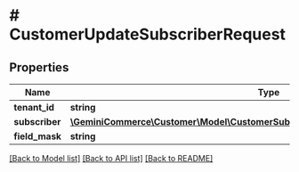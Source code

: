 # # CustomerUpdateSubscriberRequest


## Properties


Name | Type | Description | Notes
------------ | ------------- | ------------- | -------------
**tenant_id**| **string** |   | [optional]
**subscriber**| [**\GeminiCommerce\Customer\Model\CustomerSubscriberResponseWithNewsletterRequest**](CustomerSubscriberResponseWithNewsletterRequest.md) |   | [optional]
**field_mask**| **string** |   | [optional]


[[Back to Model list]](../../README.md#models) [[Back to API list]](../../README.md#endpoints) [[Back to README]](../../README.md)